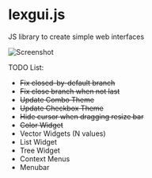 # lexgui.js
JS library to create simple web interfaces

![Screenshot](https://github.com/jxarco/lexgui.js/blob/master/images/Screenshot.png)

TODO List:

- ~~Fix closed-by-default branch~~
- ~~Fix close branch when not last~~
- ~~Update Combo Theme~~
- ~~Update Checkbox Theme~~
- ~~Hide cursor when dragging resize bar~~
- ~~Color Widget~~
- Vector Widgets (N values)
- List Widget
- Tree Widget
- Context Menus
- Menubar